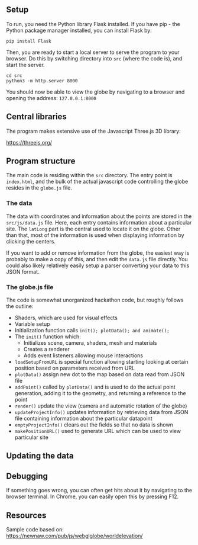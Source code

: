 ## Setup

To run, you need the Python library Flask installed. If you have pip - the
Python package manager installed, you can install Flask by:

```
pip install Flask
```

Then, you are ready to start a local server to serve the program to your browser.
Do this by switching directory into `src` (where the code is), and start the
server.

```
cd src
python3 -m http.server 8000
```

You should now be able to view the globe by navigating to a browser and opening
the address: `127.0.0.1:8000`

## Central libraries

The program makes extensive use of the Javascript Three.js 3D library:

https://threejs.org/

## Program structure

The main code is residing within the `src` directory. The entry point is `index.html`,
and the bulk of the actual javascript code controlling the globe resides in the
`globe.js` file. 

### The data

The data with coordinates and information about the points are stored in the
`src/js/data.js` file. Here, each entry contains information about a particular site.
The `latLong` part is the central used to locate it on the globe. Other than that,
most of the information is used when displaying information by clicking the centers.

If you want to add or remove information from the globe, the easiest way is probably
to make a copy of this, and then edit the `data.js` file directly. You could also likely
relatively easily setup a parser converting your data to this JSON format.

### The globe.js file

The code is somewhat unorganized hackathon code, but roughly
follows the outline:

* Shaders, which are used for visual effects
* Variable setup
* Initialization function calls `init(); plotData(); and animate();`
* The `init()` function which:
    * Initializes scene, camera, shaders, mesh and materials
    * Creates a renderer
    * Adds event listeners allowing mouse interactions
* `loadSetupFromURL` is special function allowing starting looking at certain position
    based on parameters received from URL
* `plotData()` assign new dot to the map based on data read from JSON file
* `addPoint()` called by `plotData()` and is used to do the actual point generation, adding it to the geometry, and returning a reference to the point
* `render()` update the view (camera and automatic rotation of the globe)
* `updateProjectInfo()` updates information by retrieving data from JSON file containing information
    about the particular datapoint
* `emptyProjectInfo()` clears out the fields so that no data is shown
* `makePositionURL()` used to generate URL which can be used to view particular site

## Updating the data

## Debugging

If something goes wrong, you can often get hits about it by navigating to the browser terminal.
In Chrome, you can easily open this by pressing F12.

## Resources

Sample code based on: https://newnaw.com/pub/js/webglglobe/worldelevation/

